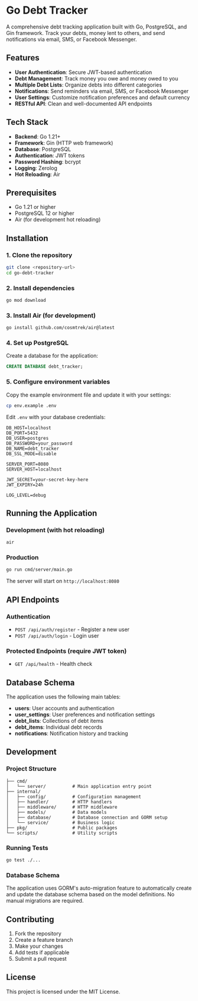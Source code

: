 # Go Debt Tracker

A comprehensive debt tracking application built with Go, PostgreSQL, and Gin framework. Track your debts, money lent to others, and send notifications via email, SMS, or Facebook Messenger.

## Features

- **User Authentication**: Secure JWT-based authentication
- **Debt Management**: Track money you owe and money owed to you
- **Multiple Debt Lists**: Organize debts into different categories
- **Notifications**: Send reminders via email, SMS, or Facebook Messenger
- **User Settings**: Customize notification preferences and default currency
- **RESTful API**: Clean and well-documented API endpoints

## Tech Stack

- **Backend**: Go 1.21+
- **Framework**: Gin (HTTP web framework)
- **Database**: PostgreSQL
- **Authentication**: JWT tokens
- **Password Hashing**: bcrypt
- **Logging**: Zerolog
- **Hot Reloading**: Air

## Prerequisites

- Go 1.21 or higher
- PostgreSQL 12 or higher
- Air (for development hot reloading)

## Installation

### 1. Clone the repository

```bash
git clone <repository-url>
cd go-debt-tracker
```

### 2. Install dependencies

```bash
go mod download
```

### 3. Install Air (for development)

```bash
go install github.com/cosmtrek/air@latest
```

### 4. Set up PostgreSQL

Create a database for the application:

```sql
CREATE DATABASE debt_tracker;
```

### 5. Configure environment variables

Copy the example environment file and update it with your settings:

```bash
cp env.example .env
```

Edit `.env` with your database credentials:

```env
DB_HOST=localhost
DB_PORT=5432
DB_USER=postgres
DB_PASSWORD=your_password
DB_NAME=debt_tracker
DB_SSL_MODE=disable

SERVER_PORT=8080
SERVER_HOST=localhost

JWT_SECRET=your-secret-key-here
JWT_EXPIRY=24h

LOG_LEVEL=debug
```

## Running the Application

### Development (with hot reloading)

```bash
air
```

### Production

```bash
go run cmd/server/main.go
```

The server will start on `http://localhost:8080`

## API Endpoints

### Authentication

- `POST /api/auth/register` - Register a new user
- `POST /api/auth/login` - Login user

### Protected Endpoints (require JWT token)

- `GET /api/health` - Health check

## Database Schema

The application uses the following main tables:

- **users**: User accounts and authentication
- **user_settings**: User preferences and notification settings
- **debt_lists**: Collections of debt items
- **debt_items**: Individual debt records
- **notifications**: Notification history and tracking

## Development

### Project Structure

```
├── cmd/
│   └── server/          # Main application entry point
├── internal/
│   ├── config/          # Configuration management
│   ├── handler/         # HTTP handlers
│   ├── middleware/      # HTTP middleware
│   ├── models/          # Data models
│   ├── database/        # Database connection and GORM setup
│   └── service/         # Business logic
├── pkg/                 # Public packages
└── scripts/             # Utility scripts
```

### Running Tests

```bash
go test ./...
```

### Database Schema

The application uses GORM's auto-migration feature to automatically create and update the database schema based on the model definitions. No manual migrations are required.

## Contributing

1. Fork the repository
2. Create a feature branch
3. Make your changes
4. Add tests if applicable
5. Submit a pull request

## License

This project is licensed under the MIT License.
